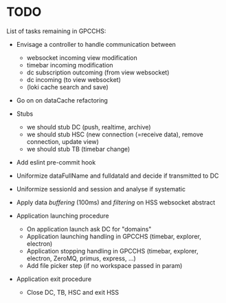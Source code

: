 # TODO

List of tasks remaining in GPCCHS:

* Envisage a controller to handle communication between
  - websocket incoming view modification
  - timebar incoming modification
  - dc subscription outcoming (from view websocket)
  - dc incoming (to view websocket)
  - (loki cache search and save)
* Go on on dataCache refactoring
* Stubs
  - we should stub DC (push, realtime, archive)
  - we should stub HSC (new connection (=receive data), remove connection, update view)
  - we should stub TB (timebar change)
* Add eslint pre-commit hook
* Uniformize dataFullName and fulldataId and decide if transmitted to DC
* Uniformize sessionId and session and analyse if systematic
* Apply data *buffering* (100ms) and *filtering* on HSS websocket abstract  

* Application launching procedure
  - On application launch ask DC for "domains"
  - Application launching handling in GPCCHS (timebar, explorer, electron)
  - Application stopping handling in GPCCHS (timebar, explorer, electron, ZeroMQ, primus, express, ...)
  - Add file picker step (if no workspace passed in param)
* Application exit procedure
  - Close DC, TB, HSC and exit HSS
